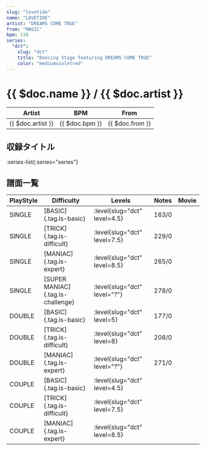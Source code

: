 ```yaml
---
slug: "lovetide"
name: "LOVETIDE"
artist: "DREAMS COME TRUE"
from: "MAGIC"
bpm: 118
series:
  "dct":
    slug: "dct"
    title: "Dancing Stage featuring DREAMS COME TRUE"
    color: "mediumvioletred"
---
```


# {{ $doc.name }} / {{ $doc.artist }}

|Artist|BPM|From|
|------|---|----|
|{{ $doc.artist }}|{{ $doc.bpm }}|{{ $doc.from }}|

## 収録タイトル

:series-list{:series="series"}

## 譜面一覧

|PlayStyle|Difficulty|Levels|Notes|Movie|
|---------|----------|------|-----|-----|
|SINGLE|[BASIC]{.tag.is-basic}|:level{slug="dct" level=4.5}|163/0||
|SINGLE|[TRICK]{.tag.is-difficult}|:level{slug="dct" level=7.5}|229/0||
|SINGLE|[MANIAC]{.tag.is-expert}|:level{slug="dct" level=8.5}|265/0||
|SINGLE|[SUPER MANIAC]{.tag.is-challenge}|:level{slug="dct" level="?"}|278/0||
|DOUBLE|[BASIC]{.tag.is-basic}|:level{slug="dct" level=5}|177/0||
|DOUBLE|[TRICK]{.tag.is-difficult}|:level{slug="dct" level=8}|208/0||
|DOUBLE|[MANIAC]{.tag.is-expert}|:level{slug="dct" level="?"}|271/0||
|COUPLE|[BASIC]{.tag.is-basic}|:level{slug="dct" level=4.5}|||
|COUPLE|[TRICK]{.tag.is-difficult}|:level{slug="dct" level=7.5}|||
|COUPLE|[MANIAC]{.tag.is-expert}|:level{slug="dct" level=8.5}|||

